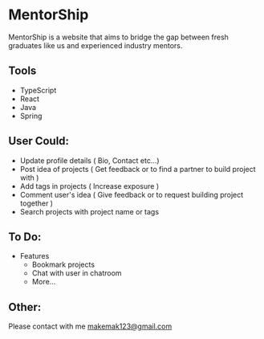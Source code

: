 # MentorShip

MentorShip is a website that aims to bridge the gap between fresh graduates like us and experienced industry mentors.

## Tools

* TypeScript
* React
* Java
* Spring

## User Could:

* Update profile details ( Bio, Contact etc...)
* Post idea of projects ( Get feedback or to find a partner to build project with )
* Add tags in projects ( Increase exposure )
* Comment user's idea ( Give feedback or to request building project together )
* Search projects with project name or tags

## To Do:
* Features
  * Bookmark projects
  * Chat with user in chatroom
  * More...

## Other:
Please contact with me makemak123@gmail.com
